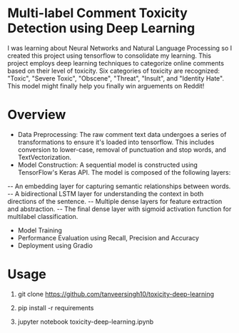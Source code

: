 # Multi-label Comment Toxicity Detection using Deep Learning

I was learning about Neural Networks and Natural Language Processing so I created this project using tensorflow to consolidate my learning. This project employs deep learning techniques to categorize online comments based on their level of toxicity. Six categories of toxicity are recognized: "Toxic", "Severe Toxic", "Obscene", "Threat", "Insult", and "Identity Hate". This model might finally help you finally win arguements on Reddit!

# Overview

- Data Preprocessing: The raw comment text data undergoes a series of transformations to ensure it's loaded into tensorflow. This includes conversion to lower-case, removal of punctuation and stop words, and TextVectorization.
-  Model Construction:  A sequential model is constructed using TensorFlow's Keras API. The model is composed of the following layers:

-- An embedding layer for capturing semantic relationships between words.
-- A bidirectional LSTM layer for understanding the context in both directions of the sentence.
-- Multiple dense layers for feature extraction and abstraction.
-- The final dense layer with sigmoid activation function for multilabel classification.

- Model Training
- Performance Evaluation using Recall, Precision and Accuracy
- Deployment using Gradio


# Usage

1. git clone https://github.com/tanveersingh10/toxicity-deep-learning

2. pip install -r requirements

3. jupyter notebook toxicity-deep-learning.ipynb
